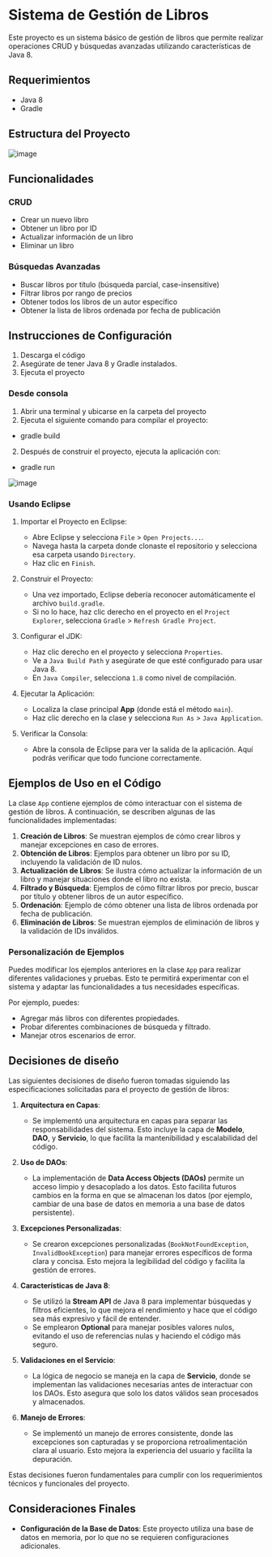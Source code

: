 # Sistema de Gestión de Libros

Este proyecto es un sistema básico de gestión de libros que permite realizar operaciones CRUD y búsquedas avanzadas utilizando características de Java 8. 

## Requerimientos

- Java 8
- Gradle

## Estructura del Proyecto

![image](https://github.com/user-attachments/assets/7c3dd46b-4e6e-433d-9617-eed45356fede)

## Funcionalidades

### CRUD

- Crear un nuevo libro
- Obtener un libro por ID
- Actualizar información de un libro
- Eliminar un libro

### Búsquedas Avanzadas

- Buscar libros por título (búsqueda parcial, case-insensitive)
- Filtrar libros por rango de precios
- Obtener todos los libros de un autor específico
- Obtener la lista de libros ordenada por fecha de publicación

## Instrucciones de Configuración

1. Descarga el código
2. Asegúrate de tener Java 8 y Gradle instalados.
3. Ejecuta el proyecto

### Desde consola

1. Abrir una terminal y ubicarse en la carpeta del proyecto
2. Ejecuta el siguiente comando para compilar el proyecto:
  - gradle build
2. Después de construir el proyecto, ejecuta la aplicación con:
  - gradle run
    
   ![image](https://github.com/user-attachments/assets/1c077933-3506-47ef-8eec-ac236b7a9207)
   
### Usando Eclipse

1. Importar el Proyecto en Eclipse:
   - Abre Eclipse y selecciona `File` > `Open Projects...`.
   - Navega hasta la carpeta donde clonaste el repositorio y selecciona esa carpeta usando `Directory`.
   - Haz clic en `Finish`.

2. Construir el Proyecto:
   - Una vez importado, Eclipse debería reconocer automáticamente el archivo `build.gradle`.
   - Si no lo hace, haz clic derecho en el proyecto en el `Project Explorer`, selecciona `Gradle` > `Refresh Gradle Project`.

3. Configurar el JDK:
   - Haz clic derecho en el proyecto y selecciona `Properties`.
   - Ve a `Java Build Path` y asegúrate de que esté configurado para usar Java 8.
   - En `Java Compiler`, selecciona `1.8` como nivel de compilación.

4. Ejecutar la Aplicación:
   - Localiza la clase principal **App** (donde está el método `main`).
   - Haz clic derecho en la clase y selecciona `Run As` > `Java Application`.

5. Verificar la Consola:
   - Abre la consola de Eclipse para ver la salida de la aplicación. Aquí podrás verificar que todo funcione correctamente.

## Ejemplos de Uso en el Código

La clase `App` contiene ejemplos de cómo interactuar con el sistema de gestión de libros. A continuación, se describen algunas de las funcionalidades implementadas:

1. **Creación de Libros**: Se muestran ejemplos de cómo crear libros y manejar excepciones en caso de errores.
2. **Obtención de Libros**: Ejemplos para obtener un libro por su ID, incluyendo la validación de ID nulos.
3. **Actualización de Libros**: Se ilustra cómo actualizar la información de un libro y manejar situaciones donde el libro no exista.
4. **Filtrado y Búsqueda**: Ejemplos de cómo filtrar libros por precio, buscar por título y obtener libros de un autor específico.
5. **Ordenación**: Ejemplo de cómo obtener una lista de libros ordenada por fecha de publicación.
6. **Eliminación de Libros**: Se muestran ejemplos de eliminación de libros y la validación de IDs inválidos.

### Personalización de Ejemplos

Puedes modificar los ejemplos anteriores en la clase `App` para realizar diferentes validaciones y pruebas. Esto te permitirá experimentar con el sistema y adaptar las funcionalidades a tus necesidades específicas.

Por ejemplo, puedes:
- Agregar más libros con diferentes propiedades.
- Probar diferentes combinaciones de búsqueda y filtrado.
- Manejar otros escenarios de error.

## Decisiones de diseño

Las siguientes decisiones de diseño fueron tomadas siguiendo las especificaciones solicitadas para el proyecto de gestión de libros:

1. **Arquitectura en Capas**:
   - Se implementó una arquitectura en capas para separar las responsabilidades del sistema. Esto incluye la capa de **Modelo**, **DAO**, y **Servicio**, lo que facilita la mantenibilidad y escalabilidad del código.

2. **Uso de DAOs**:
   - La implementación de **Data Access Objects (DAOs)** permite un acceso limpio y desacoplado a los datos. Esto facilita futuros cambios en la forma en que se almacenan los datos (por ejemplo, cambiar de una base de datos en memoria a una base de datos persistente).

3. **Excepciones Personalizadas**:
   - Se crearon excepciones personalizadas (`BookNotFoundException`, `InvalidBookException`) para manejar errores específicos de forma clara y concisa. Esto mejora la legibilidad del código y facilita la gestión de errores.

4. **Características de Java 8**:
   - Se utilizó la **Stream API** de Java 8 para implementar búsquedas y filtros eficientes, lo que mejora el rendimiento y hace que el código sea más expresivo y fácil de entender.
   - Se emplearon **Optional** para manejar posibles valores nulos, evitando el uso de referencias nulas y haciendo el código más seguro.

5. **Validaciones en el Servicio**:
   - La lógica de negocio se maneja en la capa de **Servicio**, donde se implementan las validaciones necesarias antes de interactuar con los DAOs. Esto asegura que solo los datos válidos sean procesados y almacenados.

6. **Manejo de Errores**:
   - Se implementó un manejo de errores consistente, donde las excepciones son capturadas y se proporciona retroalimentación clara al usuario. Esto mejora la experiencia del usuario y facilita la depuración.

Estas decisiones fueron fundamentales para cumplir con los requerimientos técnicos y funcionales del proyecto.

## Consideraciones Finales

- **Configuración de la Base de Datos**: Este proyecto utiliza una base de datos en memoria, por lo que no se requieren configuraciones adicionales.

